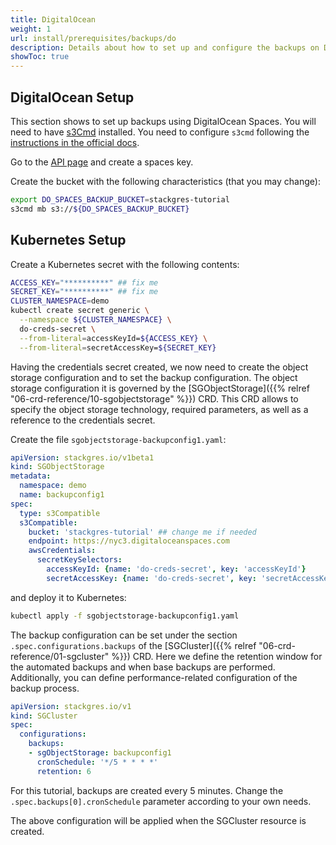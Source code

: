 ```yaml
---
title: DigitalOcean
weight: 1
url: install/prerequisites/backups/do
description: Details about how to set up and configure the backups on DigitalOcean Spaces.
showToc: true
---
```


## DigitalOcean Setup

This section shows to set up backups using DigitalOcean Spaces.
You will need to have [s3Cmd](https://s3tools.org/download) installed.
You need to configure `s3cmd` following the [instructions in the official docs](https://docs.digitalocean.com/products/spaces/resources/s3cmd/).

Go to the [API page](https://cloud.digitalocean.com/settings/api/tokens) and create a spaces key.

Create the bucket with the following characteristics (that you may change):

```bash
export DO_SPACES_BACKUP_BUCKET=stackgres-tutorial
s3cmd mb s3://${DO_SPACES_BACKUP_BUCKET}
```

## Kubernetes Setup

Create a Kubernetes secret with the following contents:

```bash
ACCESS_KEY="**********" ## fix me
SECRET_KEY="**********" ## fix me
CLUSTER_NAMESPACE=demo
kubectl create secret generic \
  --namespace ${CLUSTER_NAMESPACE} \
  do-creds-secret \
  --from-literal=accessKeyId=${ACCESS_KEY} \
  --from-literal=secretAccessKey=${SECRET_KEY}
```

Having the credentials secret created, we now need to create the object storage configuration and to set the backup configuration.
The object storage configuration it is governed by the [SGObjectStorage]({{% relref "06-crd-reference/10-sgobjectstorage" %}}) CRD.
This CRD allows to specify the object storage technology, required parameters, as well as a reference to the credentials secret.

Create the file `sgobjectstorage-backupconfig1.yaml`:

```yaml
apiVersion: stackgres.io/v1beta1
kind: SGObjectStorage
metadata:
  namespace: demo
  name: backupconfig1
spec:
  type: s3Compatible
  s3Compatible:
    bucket: 'stackgres-tutorial' ## change me if needed
    endpoint: https://nyc3.digitaloceanspaces.com
    awsCredentials:
      secretKeySelectors:
        accessKeyId: {name: 'do-creds-secret', key: 'accessKeyId'}
        secretAccessKey: {name: 'do-creds-secret', key: 'secretAccessKey'}
```

and deploy it to Kubernetes:

```bash
kubectl apply -f sgobjectstorage-backupconfig1.yaml
```

The backup configuration can be set under the section `.spec.configurations.backups` of the [SGCluster]({{% relref "06-crd-reference/01-sgcluster" %}}) CRD.
Here we define the retention window for the automated backups and when base backups are performed.
Additionally, you can define performance-related configuration of the backup process.

```yaml
apiVersion: stackgres.io/v1
kind: SGCluster
spec:
  configurations:
    backups:
    - sgObjectStorage: backupconfig1
      cronSchedule: '*/5 * * * *'
      retention: 6
```

For this tutorial, backups are created every 5 minutes.
Change the `.spec.backups[0].cronSchedule` parameter according to your own needs.

The above configuration will be applied when the SGCluster resource is created.

